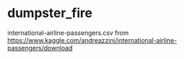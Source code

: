 # dumpster_fire

international-airline-passengers.csv from https://www.kaggle.com/andreazzini/international-airline-passengers/download
